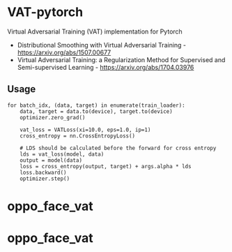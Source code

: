 # VAT-pytorch
Virtual Adversarial Training (VAT) implementation for Pytorch

* Distributional Smoothing with Virtual Adversarial Training - https://arxiv.org/abs/1507.00677
* Virtual Adversarial Training: a Regularization Method for Supervised and Semi-supervised Learning - 
https://arxiv.org/abs/1704.03976

## Usage
```
for batch_idx, (data, target) in enumerate(train_loader):
    data, target = data.to(device), target.to(device)
    optimizer.zero_grad()

    vat_loss = VATLoss(xi=10.0, eps=1.0, ip=1)
    cross_entropy = nn.CrossEntropyLoss()

    # LDS should be calculated before the forward for cross entropy
    lds = vat_loss(model, data)
    output = model(data)
    loss = cross_entropy(output, target) + args.alpha * lds
    loss.backward()
    optimizer.step()
```
# oppo_face_vat
# oppo_face_vat

